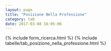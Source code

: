 ```yaml
---
layout: page
title: "Posizione Nella Professione"
category: tab
date: 2017-03-08 16:05:06
---
```


{% include form_ricerca.html %}
{% include tabelle/tab_posizione_nella_professione.html %}

